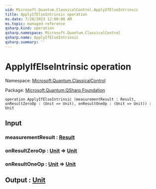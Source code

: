 ```yaml
---
uid: Microsoft.Quantum.ClassicalControl.ApplyIfElseIntrinsic
title: ApplyIfElseIntrinsic operation
ms.date: 7/28/2023 12:00:00 AM
ms.topic: managed-reference
qsharp.kind: operation
qsharp.namespace: Microsoft.Quantum.ClassicalControl
qsharp.name: ApplyIfElseIntrinsic
qsharp.summary: ''
---
```


# ApplyIfElseIntrinsic operation

Namespace: [Microsoft.Quantum.ClassicalControl](xref:Microsoft.Quantum.ClassicalControl)

Package: [Microsoft.Quantum.QSharp.Foundation](https://nuget.org/packages/Microsoft.Quantum.QSharp.Foundation)




```qsharp
operation ApplyIfElseIntrinsic (measurementResult : Result, onResultZeroOp : (Unit => Unit), onResultOneOp : (Unit => Unit)) : Unit
```


## Input

### measurementResult : [Result](xref:microsoft.quantum.qsharp.valueliterals#result-literal)




### onResultZeroOp : [Unit](xref:microsoft.quantum.qsharp.valueliterals#unit-literal) => [Unit](xref:microsoft.quantum.qsharp.valueliterals#unit-literal) 




### onResultOneOp : [Unit](xref:microsoft.quantum.qsharp.valueliterals#unit-literal) => [Unit](xref:microsoft.quantum.qsharp.valueliterals#unit-literal) 





## Output : [Unit](xref:microsoft.quantum.qsharp.valueliterals#unit-literal)

